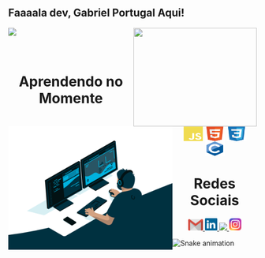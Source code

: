 
## Faaaala dev, Gabriel Portugal Aqui!

<div>
  
  <img  height="200em" src="https://github-readme-stats.vercel.app/api?username=GabrielPortugalCastilho&show_icons=true&theme=great-gatsby&include_all_commits=true&count_private=true"/>
  <img align="right" width="250em" height="200em" src="https://github-readme-stats.vercel.app/api/top-langs/?username=GabrielPortugalCastilho&layout=compact&langs_count=16&theme=great-gatsby"/>
</div>
<br>

<div  align="center"> 
  <div style="display: inline_block"><br>
    <img align="left" height="250" alt="coding-time" src="code.gif">
    <h1 align="center">Aprendendo no Momente</h1>
    <img align="center" height="30" width="40" alt="js-icon"  src="https://raw.githubusercontent.com/devicons/devicon/master/icons/javascript/javascript-plain.svg">
    <img align="center" height="30" width="40" alt="html-icon" src="https://raw.githubusercontent.com/devicons/devicon/master/icons/html5/html5-original.svg">
    <img align="center" height="30" width="40" alt="css-icon" src="https://raw.githubusercontent.com/devicons/devicon/master/icons/css3/css3-original.svg">
    <img align="center" height="30" width="40" alt="c-icon" src="https://raw.githubusercontent.com/devicons/devicon/master/icons/c/c-original.svg">
   </div>
    
  
  <h1 align="center">Redes Sociais</h1>
    <a href = "mailto: gabrielportucastilho@gmail.com" target="_blank">
      <img width="30" src="gmail.svg">
    </a>
    <a href = "https://www.linkedin.com/in/gabriel-portugal-castilho" target="_blank">
      <img width="25" src="linkedin.svg">
    </a>
    <a href = "https://www.youtube.com/channel/UCd5Ivcm28R1C3fCQKbOx2cg"  >
      <img width="35" src="youtube.svg">
    </a>
    <a href = "https://www.instagram.com/portugalcastilho/" target="_blank">
      <img width="25" src="instagram.png">
    </a>
</div>
  
![Snake animation](https://github.com/LuigiGF/LuigiGF/blob/output/github-contribution-grid-snake.svg)
